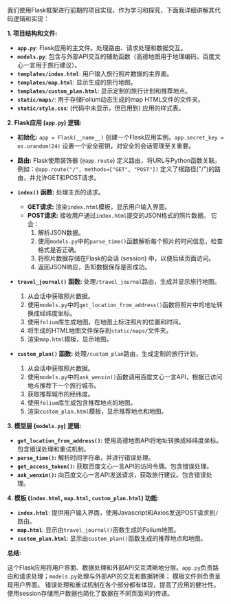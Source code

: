我们使用Flask框架进行前期的项目实现，作为学习和探究，下面我详细讲解其代码逻辑和实现：

**1. 项目结构和文件:**

* **`app.py`**: Flask应用的主文件。处理路由、请求处理和数据交互。
* **`models.py`**: 包含与外部API交互的辅助函数（高德地图用于地理编码，百度文心一言用于旅行建议）。
* **`templates/index.html`**: 用户输入旅行照片数据的主界面。
* **`templates/map.html`**: 显示生成的旅行地图。
* **`templates/custom_plan.html`**: 显示定制的旅行计划和推荐地点。
* **`static/maps/`**: 用于存储Folium动态生成的map HTML文件的文件夹。
* **`static/style.css`**: (代码中未显示，但已用到) 应用的样式表。

**2. Flask应用 (`app.py`) 逻辑:**

* **初始化:** `app = Flask(__name__)` 创建一个Flask应用实例。`app.secret_key = os.urandom(24)` 设置一个安全密钥，对安全的会话管理至关重要。

* **路由:** Flask使用装饰器 (`@app.route`) 定义路由，将URL与Python函数关联。  例如：`@app.route("/", methods=["GET", "POST"])` 定义了根路径("/")的路由，并允许GET和POST请求。

* **`index()` 函数:**  处理主页的请求。
    * **GET请求:** 渲染`index.html`模板，显示用户输入界面。
    * **POST请求:**  接收用户通过`index.html`提交的JSON格式的照片数据。  它会：
        1. 解析JSON数据。
        2. 使用`models.py`中的`parse_time()`函数解析每个照片的时间信息，检查格式是否正确。
        3. 将照片数据存储在Flask的会话 (session) 中，以便后续页面访问。
        4. 返回JSON响应，告知数据保存是否成功。

* **`travel_journal()` 函数:**  处理`/travel_journal`路由，生成并显示旅行地图。
    1. 从会话中获取照片数据。
    2. 使用`models.py`中的`get_location_from_address()`函数将照片中的地址转换成经纬度坐标。
    3. 使用`folium`库生成地图，在地图上标注照片的位置和时间。
    4. 将生成的HTML地图文件保存到`static/maps/`文件夹。
    5. 渲染`map.html`模板，显示地图。

* **`custom_plan()` 函数:** 处理`/custom_plan`路由，生成定制的旅行计划。
    1. 从会话中获取照片数据。
    2. 使用`models.py`中的`ask_wenxin()`函数调用百度文心一言API，根据已访问地点推荐下一个旅行城市。
    3. 获取推荐城市的经纬度。
    4. 使用`folium`库生成包含推荐地点的地图。
    5. 渲染`custom_plan.html`模板，显示推荐地点和地图。


**3. 模型层 (`models.py`) 逻辑:**

* **`get_location_from_address()`:**  使用高德地图API将地址转换成经纬度坐标。包含错误处理和重试机制。
* **`parse_time()`:** 解析时间字符串，并进行错误处理。
* **`get_access_token()`:** 获取百度文心一言API的访问令牌。包含错误处理。
* **`ask_wenxin()`:**  向百度文心一言API发送请求，获取旅行建议。包含错误处理。


**4. 模板 (`index.html`, `map.html`, `custom_plan.html`) 功能:**

* **`index.html`**: 提供用户输入界面，使用Javascript和Axios发送POST请求到`/`路由。
* **`map.html`**: 显示由`travel_journal()`函数生成的Folium地图。
* **`custom_plan.html`**: 显示由`custom_plan()`函数生成的推荐地点和地图。


**总结:**

这个Flask应用将用户界面、数据处理和外部API交互清晰地分层。`app.py`负责路由和请求处理；`models.py`处理与外部API的交互和数据转换；
模板文件则负责呈现用户界面。  错误处理和重试机制在各个部分都有体现，提高了应用的健壮性。  使用session存储用户数据也简化了数据在不同页面间的传递。 

